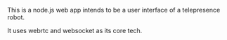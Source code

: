 This is a node.js web app intends to be a user interface of a 
telepresence robot.

It uses webrtc and websocket as its core tech.
